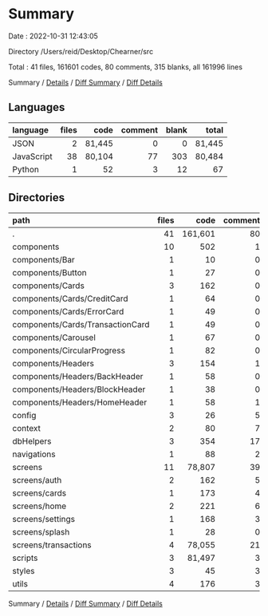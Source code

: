 # Summary

Date : 2022-10-31 12:43:05

Directory /Users/reid/Desktop/Chearner/src

Total : 41 files,  161601 codes, 80 comments, 315 blanks, all 161996 lines

Summary / [Details](details.md) / [Diff Summary](diff.md) / [Diff Details](diff-details.md)

## Languages
| language | files | code | comment | blank | total |
| :--- | ---: | ---: | ---: | ---: | ---: |
| JSON | 2 | 81,445 | 0 | 0 | 81,445 |
| JavaScript | 38 | 80,104 | 77 | 303 | 80,484 |
| Python | 1 | 52 | 3 | 12 | 67 |

## Directories
| path | files | code | comment | blank | total |
| :--- | ---: | ---: | ---: | ---: | ---: |
| . | 41 | 161,601 | 80 | 315 | 161,996 |
| components | 10 | 502 | 1 | 64 | 567 |
| components/Bar | 1 | 10 | 0 | 3 | 13 |
| components/Button | 1 | 27 | 0 | 5 | 32 |
| components/Cards | 3 | 162 | 0 | 20 | 182 |
| components/Cards/CreditCard | 1 | 64 | 0 | 6 | 70 |
| components/Cards/ErrorCard | 1 | 49 | 0 | 7 | 56 |
| components/Cards/TransactionCard | 1 | 49 | 0 | 7 | 56 |
| components/Carousel | 1 | 67 | 0 | 8 | 75 |
| components/CircularProgress | 1 | 82 | 0 | 6 | 88 |
| components/Headers | 3 | 154 | 1 | 22 | 177 |
| components/Headers/BackHeader | 1 | 58 | 0 | 8 | 66 |
| components/Headers/BlockHeader | 1 | 38 | 0 | 6 | 44 |
| components/Headers/HomeHeader | 1 | 58 | 1 | 8 | 67 |
| config | 3 | 26 | 5 | 5 | 36 |
| context | 2 | 80 | 7 | 8 | 95 |
| dbHelpers | 3 | 354 | 17 | 29 | 400 |
| navigations | 1 | 88 | 2 | 9 | 99 |
| screens | 11 | 78,807 | 39 | 159 | 79,005 |
| screens/auth | 2 | 162 | 5 | 23 | 190 |
| screens/cards | 1 | 173 | 4 | 22 | 199 |
| screens/home | 2 | 221 | 6 | 23 | 250 |
| screens/settings | 1 | 168 | 3 | 20 | 191 |
| screens/splash | 1 | 28 | 0 | 5 | 33 |
| screens/transactions | 4 | 78,055 | 21 | 66 | 78,142 |
| scripts | 3 | 81,497 | 3 | 12 | 81,512 |
| styles | 3 | 45 | 3 | 13 | 61 |
| utils | 4 | 176 | 3 | 11 | 190 |

Summary / [Details](details.md) / [Diff Summary](diff.md) / [Diff Details](diff-details.md)